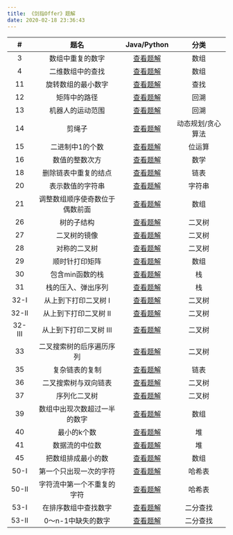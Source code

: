 ```yaml
---
title: 《剑指Offer》题解
date: 2020-02-18 23:36:43
---
```


|   #    |              题名              |                         Java/Python                          |       分类        |
| :----: | :----------------------------: | :----------------------------------------------------------: | :---------------: |
|   3    |        数组中重复的数字        | [查看题解](/2020/02/10/leetcode-287-find-the-duplicate-number/) |       数组        |
|   4    |        二维数组中的查找        | [查看题解](/2020/02/12/leetcode-240-search-a-2d-matrix-ii/)  |       数组        |
|   11   |       旋转数组的最小数字       | [查看题解](/2020/02/19/leetcode-154-find-minimum-in-rotated-sorted-array-ii/) |       查找        |
|   12   |          矩阵中的路径          |       [查看题解](/2020/02/20/leetcode-79-word-search/)       |       回溯        |
|   13   |        机器人的运动范围        | [查看题解](/2020/02/21/coding-interview-13-range-of-motion-for-robot/) |       回溯        |
|   14   |             剪绳子             |     [查看题解](/2020/02/22/leetcode-343-integer-break/)      | 动态规划/贪心算法 |
|   15   |        二进制中1的个数         |    [查看题解](/2020/02/22/leetcode-191-number-of-1-bits/)    |      位运算       |
|   16   |         数值的整数次方         |         [查看题解](/2020/02/23/leetcode-50-powx-n/)          |       数学        |
|   18   |      删除链表中重复的结点      | [查看题解](/2020/02/25/coding-interview-18-delete-duplication-node-in-linked-list/) |       链表        |
|   20   |        表示数值的字符串        |      [查看题解](/2020/02/26/leetcode-65-valid-number/)       |      字符串       |
|   21   | 调整数组顺序使奇数位于偶数前面 |  [查看题解](/2020/02/28/coding-interview-21-reorder-array/)  |       数组        |
|   26   |           树的子结构           | [查看题解](/2020/02/29/coding-interview-26-substructure-of-another-tree/) |      二叉树       |
|   27   |          二叉树的镜像          |   [查看题解](/2019/12/11/leetcode-226-invert-binary-tree/)   |      二叉树       |
|   28   |          对称的二叉树          |     [查看题解](/2019/12/06/leetcode-101-symmetric-tree/)     |      二叉树       |
|   29   |         顺时针打印矩阵         |      [查看题解](/2020/03/01/leetcode-54-spiral-matrix/)      |       数组        |
|   30   |        包含min函数的栈         |       [查看题解](/2020/03/02/leetcode-155-min-stack/)        |        栈         |
|   31   |       栈的压入、弹出序列       | [查看题解](/2019/06/01/leetcode-946-validate-stack-sequences/) |        栈         |
|  32-I  |      从上到下打印二叉树 I      | [查看题解](/2020/03/03/coding-interview-32-binary-tree-level-order-tranversal-i/) |      二叉树       |
| 32-II  |     从上到下打印二叉树 II      | [查看题解](/2019/05/26/leetcode-102-binary-tree-level-order-traversal/) |      二叉树       |
| 32-III |     从上到下打印二叉树 III     | [查看题解](/2020/03/03/coding-interview-32-binary-tree-level-order-tranversal-iii/) |      二叉树       |
|   33   |    二叉搜索树的后序遍历序列    | [查看题解](/2020/03/04/coding-interview-33-binary-search-tree-postorder-traversal/) |      二叉树       |
|   35   |         复杂链表的复制         | [查看题解](/2020/01/24/leetcode-138-copy-list-with-random-pointer/) |       链表        |
|   36   |      二叉搜索树与双向链表      | [查看题解](/2020/03/05/coding-interview-36-convert-binary-search-tree-to-doubly-linked-list/) |      二叉树       |
|   37   |          序列化二叉树          | [查看题解](/2020/03/06/leetcode-297-serialize-and-deserialize-binary-tree/) |      二叉树       |
|   39   |  数组中出现次数超过一半的数字  |    [查看题解](/2020/03/07/leetcode-169-majority-element/)    |       数组        |
|   40   |          最小的k个数           | [查看题解](/2020/03/08/coding-interview-40-smallest-k-numbers/) |        堆         |
|   41   |         数据流的中位数         | [查看题解](/2020/03/09/leetcode-295-find-median-from-data-stream/) |        堆         |
|   45   |       把数组排成最小的数       | [查看题解](/2020/03/13/coding-interview-45-arrange-array-into-min-number/) |       数组        |
|  50-I  |     第一个只出现一次的字符     | [查看题解](/2020/03/17/coding-interview-50-first-unique-char-i/) |      哈希表       |
| 50-II  |   字符流中第一个不重复的字符   | [查看题解](/2020/03/17/coding-interview-50-first-unique-char-ii/) |      哈希表       |
|  53-I  |      在排序数组中查找数字      | [查看题解](/2020/03/19/leetcode-34-find-first-and-last-position-of-element-in-sorted-array/) |     二分查找      |
| 53-II  |       0～n-1中缺失的数字       | [查看题解](/2020/03/19/coding-interview-53-ii-missing-number/) |     二分查找      |

